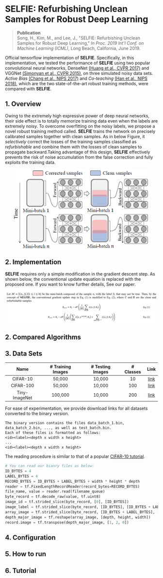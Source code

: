 # SELFIE: Refurbishing Unclean Samples for Robust Deep Learning

> __Publication__ </br>
> Song, H., Kim, M., and Lee, J., "SELFIE: Refurbishing Unclean Samples for Robust Deep Learning," *In Proc. 2019 Int'l Conf. on Machine Learning (ICML)*, Long Beach, California, June 2019. 

Official tensorflow implementation of **SELFIE**. Specifically, in this implementation, we tested the performance of **SELFIE** using two popular convolutional neural networks, DenseNet [(Huang et al., CVPR 2017)](http://openaccess.thecvf.com/content_cvpr_2017/html/Huang_Densely_Connected_Convolutional_CVPR_2017_paper.html) and VGGNet [(Simonyan et al., CVPR 2015)](https://arxiv.org/abs/1409.1556), on three simulated noisy data sets. *Active Bias* [(Chang et al., NIPS 2017)](http://papers.nips.cc/paper/6701-active-bias-training-more-accurate-neural-networks-by-emphasizing-high-variance-samples) and *Co-teaching* [(Han et al., NIPS 2018)](http://papers.nips.cc/paper/8072-co-teaching-robust-training-of-deep-neural-networks-with-extremely-noisy-labels), which are the two state-of-the-art robust training methods, were compared with **SELFIE**.

## 1. Overview
Owing to the extremely high expressive power of deep neural networks, their side effect is to totally memorize training data even when the labels are extremely noisy. To overcome overfitting on the noisy labels, we propose a novel robust training method called. **SELFIE** trains the network on precisely calibrated samples together with clean samples. As in below Figure, it *selectively* correct the losses of the training samples classified as *refurbishable* and combine them with the losses of clean samples to propagate backward.Taking advantage of this design, **SELFIE** effectively prevents the risk of noise accumulation from the false correction and fully exploits the training data.

<p align="center">
<img src="figures/key_idea.png " width="450"> 
</p>

## 2. Implementation
**SELFIE** requires only a simple modification in the gradient descent step. As shown below, the conventional update equation is replaced with the proposed one. If you want to know further details, See our paper.

<p align="center">
<img src="figures/update_equation.png " width="750"> 
</p>

## 2. Compared Algorithms

## 3. Data Sets
| Name           | # Training Images | # Testing Images  | # Classes |  Link   |
| :------------: | :---------------: | :---------------: |:---------:|:-------:|
| CIFAR-10       | 50,000            | 10,000            | 10        | [link](https://drive.google.com/drive/folders/1q8zYWwB5gOMJm35XgcMd0zpxwmgEFlCi?usp=sharing) |
| CIFAR-100      | 50,000            | 10,000            | 100       | [link](https://drive.google.com/drive/folders/1gMikxSdScmQxGxfjwtgOXYeGvWKcx8eN?usp=sharing) |
| Tiny-ImageNet  | 100,000           | 10,000            | 200       | [link](https://drive.google.com/drive/folders/1DMfyB8soRKGfR5b_MDg4uQBTg8waX5Ew?usp=sharing) |

For ease of experimentation, we provide download links for all datasets converted to the binary version. 
```
The binary version contains the files data_batch_1.bin, data_batch_2.bin, ..., as well as test_batch.bin. 
Each of these files is formatted as follows:
<id><label><depth x width x height>
...
<id><label><depth x width x height>
```

The reading procedure is similar to that of a popular [CIFAR-10 tutorial](https://github.com/tensorflow/models/blob/master/tutorials/image/cifar10/cifar10_input.py).
```python
# You can read our bianry files as below: 
ID_BYTES = 4
LABEL_BYTES = 4
RECORD_BYTES = ID_BYTES + LABEL_BYTES + width * height * depth
reader = tf.FixedLengthRecordReader(record_bytes=RECORD_BYTES)
file_name, value = reader.read(filename_queue)
byte_record = tf.decode_raw(value, tf.uint8)
image_id = tf.strided_slice(byte_record, [0], [ID_BYTES])
image_label = tf.strided_slice(byte_record, [ID_BYTES], [ID_BYTES + LABEL_BYTES])
array_image = tf.strided_slice(byte_record, [ID_BYTES + LABEL_BYTES], [RECORD_BYTES])
depth_major_image = tf.reshape(array_image, [depth, height, width])
record.image = tf.transpose(depth_major_image, [1, 2, 0])
```

## 4. Configuration

## 5. How to run

## 6. Tutorial
